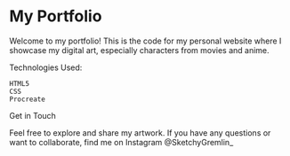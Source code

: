 # My Portfolio

Welcome to my portfolio! This is the code for my personal website where I showcase my digital art, especially characters from movies and anime.

Technologies Used:

    HTML5
    CSS
    Procreate

Get in Touch

Feel free to explore and share my artwork. If you have any questions or want to collaborate, find me on Instagram @SketchyGremlin_
